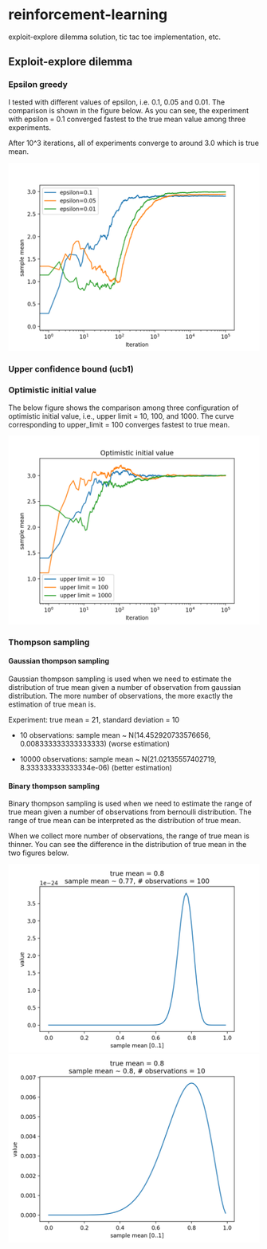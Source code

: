 # reinforcement-learning
exploit-explore dilemma solution, tic tac toe implementation, etc.

## Exploit-explore dilemma



### Epsilon greedy

I tested with different values of epsilon, i.e. 0.1, 0.05 and 0.01. The comparison is shown in the figure below. As you can see, the experiment with epsilon = 0.1 converged fastest to the true mean value among three experiments.

After 10^3 iterations, all of experiments converge to around 3.0 which is true mean.

<img src="https://github.com/ducanhnguyen/reinforcement-learning/blob/master/img/epsilon_greedy_comparison.png" width="650">

### Upper confidence bound (ucb1)



### Optimistic initial value

The below figure shows the comparison among three configuration of optimistic initial value, i.e., upper limit = 10, 100, and 1000. The curve corresponding to upper_limit = 100 converges fastest to true mean.

<img src="https://github.com/ducanhnguyen/reinforcement-learning/blob/master/img/oit_comparison.png" width="650">

### Thompson sampling

#### Gaussian thompson sampling

Gaussian thompson sampling is used when we need to estimate the distribution of true mean given a number of observation from gaussian distribution. The more number of observations, the more exactly the estimation of true mean is.

Experiment: true mean = 21, standard deviation = 10

- 10 observations: sample mean ~ N(14.452920733576656, 0.008333333333333333) (worse estimation)

- 10000 observations: sample mean ~ N(21.02135557402719, 8.333333333333334e-06) (better estimation)

#### Binary thompson sampling

Binary thompson sampling is used when we need to estimate the range of true mean given a number of observations from bernoulli distribution. The range of true mean can be interpreted as the distribution of true mean.

When we collect more number of observations, the range of true mean is thinner. You can see the difference in the distribution of true mean in the two figures below.

<img src="https://github.com/ducanhnguyen/reinforcement-learning/blob/master/img/thompson_sampling_100_observations.png" width="650">

<img src="https://github.com/ducanhnguyen/reinforcement-learning/blob/master/img/thompson_sampling_10_observations.png" width="650">
